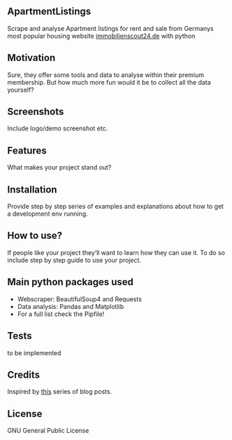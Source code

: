 ## ApartmentListings
Scrape and analyse Apartment listings for rent and sale from Germanys most popular housing website [immobilienscout24.de](https://www.immobilienscout24.de/) with python


## Motivation
Sure, they offer some tools and data to analyse within their premium membership. But how much more fun would it be to collect all the data yourself?

 
## Screenshots
Include logo/demo screenshot etc.



## Features
What makes your project stand out?


## Installation
Provide step by step series of examples and explanations about how to get a development env running.



## How to use?
If people like your project they’ll want to learn how they can use it. To do so include step by step guide to use your project.

## Main python packages used
 - Webscraper: BeautifulSoup4 and Requests
 - Data analysis: Pandas and Matplotlib
 - For a full list check the Pipfile!

## Tests
to be implemented

## Credits
Inspired by [this](https://statisquo.de/2017/11/16/immobilienscout24-mining-teil-1-worum-geht-es/) series of blog posts.

## License
GNU General Public License
